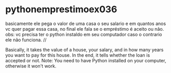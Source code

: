 # pythonemprestimoex036
basicamente ele pega o valor de uma casa o seu salario e em quantos anos vc quer pagar essa casa, no final ele fala se o empréstimo é aceito ou não.
obs: vc precisa ter o python instaldo em seu computador caso o contrario ele não funciona.
//

Basically, it takes the value of a house, your salary, and in how many years you want to pay for this house. In the end, it tells whether the loan is accepted or not.
Note: You need to have Python installed on your computer, otherwise it won't work.




